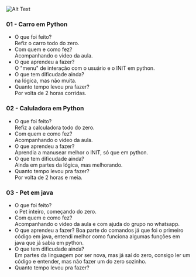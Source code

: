 ![Alt Text](https://github.com/yinicius/poo2019.1/blob/master/foto.jpg)

### 01 - Carro em Python
  - O que foi feito?  
    Refiz o carro todo do zero.
  - Com quem e como fez?  
  Acompanhando o vídeo da aula.
  - O que aprendeu a fazer?  
  O "menu" de interação com o usuário e o INIT em python.
  - O que tem dificudade ainda?  
  na lógica, mas não muita.
  - Quanto tempo levou pra fazer?  
  Por volta de 2 horas corridas.
    
### 02 - Caluladora em Python
  - O que foi feito?  
    Refiz a calculadora todo do zero.
  - Com quem e como fez?  
  Acompanhando o vídeo da aula.
  - O que aprendeu a fazer?  
  Aprendia a manusear melhor o INIT, só que em python.
  - O que tem dificudade ainda?  
  Ainda em partes da lógica, mas melhorando.
  - Quanto tempo levou pra fazer?  
  Por volta de 2 horas e meia.

  ### 03 - Pet em java
  - O que foi feito?  
    o Pet inteiro, começando do zero.
  - Com quem e como fez?  
  Acompanhando o vídeo da aula e com ajuda do grupo no whatsapp.
  - O que aprendeu a fazer?
  Boa parte do comandos já que foi o primeiro código em java, entendi melhor como funciona algumas funções em java que já sabia em python.
  - O que tem dificudade ainda?  
  Em partes da linguagem por ser nova, mas já saí do zero, consigo ler um código e entender, mas não fazer um do zero sozinho.
  - Quanto tempo levou pra fazer?  
  